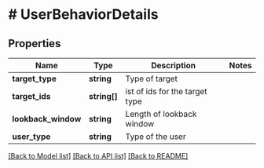 # # UserBehaviorDetails

## Properties

Name | Type | Description | Notes
------------ | ------------- | ------------- | -------------
**target_type** | **string** | Type of target |
**target_ids** | **string[]** | ist of ids for the target type |
**lookback_window** | **string** | Length of lookback window |
**user_type** | **string** | Type of the user |

[[Back to Model list]](../../README.md#models) [[Back to API list]](../../README.md#endpoints) [[Back to README]](../../README.md)
